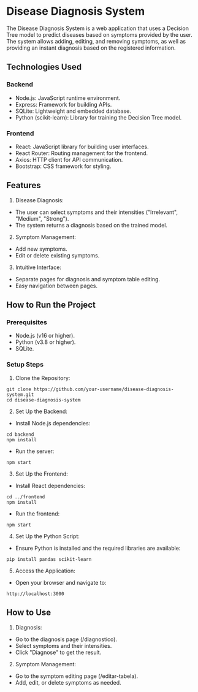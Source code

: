 # Disease Diagnosis System

The Disease Diagnosis System is a web application that uses a Decision Tree model to predict diseases based on symptoms provided by the user. The system allows adding, editing, and removing symptoms, as well as providing an instant diagnosis based on the registered information.

## Technologies Used
### Backend
* Node.js: JavaScript runtime environment.
* Express: Framework for building APIs.
* SQLite: Lightweight and embedded database.
* Python (scikit-learn): Library for training the Decision Tree model.

### Frontend
* React: JavaScript library for building user interfaces.
* React Router: Routing management for the frontend.
* Axios: HTTP client for API communication.
* Bootstrap: CSS framework for styling.

## Features
1. Disease Diagnosis:

* The user can select symptoms and their intensities ("Irrelevant", "Medium", "Strong").
* The system returns a diagnosis based on the trained model.

2. Symptom Management:

* Add new symptoms.
* Edit or delete existing symptoms.

3. Intuitive Interface:

* Separate pages for diagnosis and symptom table editing.
* Easy navigation between pages.

## How to Run the Project
### Prerequisites

* Node.js (v16 or higher).
* Python (v3.8 or higher).
* SQLite.

### Setup Steps
1. Clone the Repository:

```
git clone https://github.com/your-username/disease-diagnosis-system.git
cd disease-diagnosis-system
```

2. Set Up the Backend:
* Install Node.js dependencies:
```
cd backend
npm install
```
* Run the server:
```
npm start
```
3. Set Up the Frontend:
* Install React dependencies:
```
cd ../frontend
npm install
```
* Run the frontend:
```
npm start
```
4. Set Up the Python Script:
* Ensure Python is installed and the required libraries are available:
```
pip install pandas scikit-learn
```
5. Access the Application:
* Open your browser and navigate to:
```
http://localhost:3000
```
## How to Use
1. Diagnosis:
* Go to the diagnosis page (/diagnostico).
* Select symptoms and their intensities.
* Click "Diagnose" to get the result.
2. Symptom Management:
* Go to the symptom editing page (/editar-tabela).
* Add, edit, or delete symptoms as needed.
